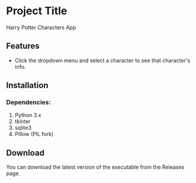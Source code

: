 # Project Title

Harry Potter Characters App

## Features

- Click the dropdown menu and select a character to see that character's info.

## Installation

### Dependencies:
1. Python 3.x
2. tkinter
3. sqlite3
4. Pillow (PIL fork)

## Download

You can download the latest version of the executable from the Releases page.